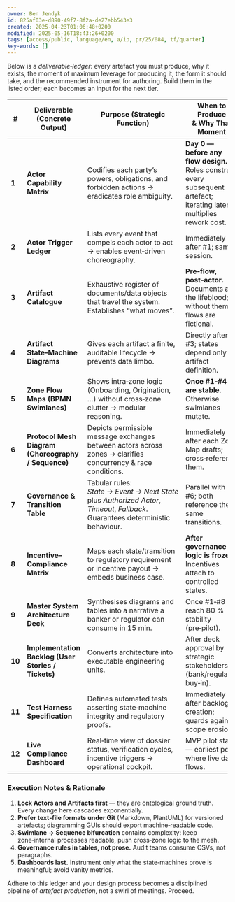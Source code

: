 ```yaml
---
owner: Ben Jendyk
id: 825af03e-d890-49f7-8f2a-de27ebb543e3
created: 2025-04-23T01:06:48+0200
modified: 2025-05-16T18:43:26+0200
tags: [access/public, language/en, a/ip, pr/25/084, tf/quarter]
key-words: []
---
```


Below is a *deliverable‑ledger*: every artefact you must produce, why it exists, the moment of maximum leverage for producing it, the form it should take, and the recommended instrument for authoring. Build them in the listed order; each becomes an input for the next tier.

| # | Deliverable (Concrete Output) | Purpose (Strategic Function) | **When** to Produce & Why That Moment | Canonical Form | Recommended Tool / Medium |
|---|------------------------------|------------------------------|---------------------------------------|----------------|---------------------------|
| **1** | **Actor Capability Matrix** | Codifies each party’s powers, obligations, and forbidden actions → eradicates role ambiguity. | **Day 0 — before any flow design.** Roles constrain every subsequent artefact; iterating later multiplies rework cost. | 1‑page matrix (rows = actors, cols = Can Do / Must Do / Cannot Do / Trigger‑Events). | Spreadsheet (Excel / Google Sheets) or Notion table — trivial to diff & annotate. |
| **2** | **Actor Trigger Ledger** | Lists every event that compels each actor to act → enables event‑driven choreography. | Immediately after #1; same session. | Table appended to #1. | Same file as #1 for tight coupling; separate tab. |
| **3** | **Artifact Catalogue** | Exhaustive register of documents/data objects that travel the system. Establishes “what moves”. | **Pre‑flow, post‑actor.** Documents are the lifeblood; without them flows are fictional. | Bullet list with UID, short description, owner‑of‑record. | Markdown doc in repository (e.g., README_artifacts.md) for version control. |
| **4** | **Artifact State‑Machine Diagrams** | Gives each artifact a finite, auditable lifecycle → prevents data limbo. | Directly after #3; states depend only on artifact definition. | One diagram per artifact: states + allowed transitions. | Camunda Modeler (BPMN state‑task), or plain PlantUML Statecharts committed to Git. |
| **5** | **Zone Flow Maps (BPMN Swimlanes)** | Shows intra‑zone logic (Onboarding, Origination, …) without cross‑zone clutter → modular reasoning. | **Once #1‑#4 are stable.** Otherwise swimlanes mutate. | Six diagrams, one per zone. | Camunda Modeler or draw.io; export as PNG into Confluence page. |
| **6** | **Protocol Mesh Diagram (Choreography / Sequence)** | Depicts permissible message exchanges between actors across zones → clarifies concurrency & race conditions. | Immediately after each Zone Map drafts; cross‑reference them. | Unified sequence diagram that spans the full lifecycle. | PlantUML “@startuml sequence” in Git; renders automatically on push. |
| **7** | **Governance & Transition Table** | Tabular rules: *State → Event → Next State* plus *Authorized Actor*, *Timeout*, *Fallback*. Guarantees deterministic behaviour. | Parallel with #6; both reference the same transitions. | Wide, filterable table. | Airtable (for quick querying) or Excel with conditional formatting. |
| **8** | **Incentive–Compliance Matrix** | Maps each state/transition to regulatory requirement or incentive payout → embeds business case. | **After governance logic is frozen.** Incentives attach to controlled states. | Table: row = State/Transition, col = Reg‑Citation, Incentive‑Mechanism. | Notion DB or spreadsheet; export PDF for regulator conversations. |
| **9** | **Master System Architecture Deck** | Synthesises diagrams and tables into a narrative a banker or regulator can consume in 15 min. | Once #1‑#8 reach 80 % stability (pre‑pilot). | 15‑slide deck: problem → actors → flows → controls → upside. | PowerPoint / Google Slides; embed SVGs from previous steps. |
| **10** | **Implementation Backlog (User Stories / Tickets)** | Converts architecture into executable engineering units. | After deck approval by strategic stakeholders (bank/regulator buy‑in). | Epics & stories, each linked to artefacts and UML IDs. | Jira or Linear; auto‑link PlantUML commit hashes. |
| **11** | **Test Harness Specification** | Defines automated tests asserting state‑machine integrity and regulatory proofs. | Immediately after backlog creation; guards against scope erosion. | Gherkin (Given/When/Then) files tied to states & transitions. | Cucumber + GitHub Actions pipeline. |
| **12** | **Live Compliance Dashboard** | Real‑time view of dossier status, verification cycles, incentive triggers → operational cockpit. | MVP pilot stage — earliest point where live data flows. | Single‑page dashboard with KPIs and state heat‑map. | Grafana hooked to event store (Kafka topic) via PostgreSQL view. |

### Execution Notes & Rationale

1. **Lock Actors and Artifacts first** — they are ontological ground truth. Every change here cascades exponentially.
2. **Prefer text‑file formats under Git** (Markdown, PlantUML) for versioned artefacts; diagramming GUIs should export machine‑readable code.
3. **Swimlane → Sequence bifurcation** contains complexity: keep zone‑internal processes readable, push cross‑zone logic to the mesh.
4. **Governance rules in tables, not prose.** Audit teams consume CSVs, not paragraphs.
5. **Dashboards last.** Instrument only what the state‑machines prove is meaningful; avoid vanity metrics.

Adhere to this ledger and your design process becomes a disciplined pipeline of *artefact production*, not a swirl of meetings. Proceed.